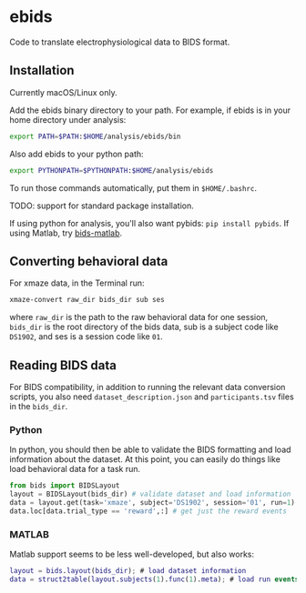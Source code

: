 # ebids
Code to translate electrophysiological data to BIDS format.

## Installation

Currently macOS/Linux only.

Add the ebids binary directory to your path. For example, if ebids is in your home directory under analysis:
```bash
export PATH=$PATH:$HOME/analysis/ebids/bin
```

Also add ebids to your python path:
```bash
export PYTHONPATH=$PYTHONPATH:$HOME/analysis/ebids
```

To run those commands automatically, put them in `$HOME/.bashrc`.

TODO: support for standard package installation.

If using python for analysis, you'll also want pybids: `pip install pybids`. If using Matlab, try [bids-matlab](https://github.com/bids-standard/bids-matlab).

## Converting behavioral data

For xmaze data, in the Terminal run:
```bash
xmaze-convert raw_dir bids_dir sub ses
```

where `raw_dir` is the path to the raw behavioral data for one session, `bids_dir` is the root directory of the bids data, sub is a subject code like `DS1902`, and ses is a session code like `01`.

## Reading BIDS data

For BIDS compatibility, in addition to running the relevant data conversion scripts, you also need `dataset_description.json` and `participants.tsv` files in the `bids_dir`.

### Python

In python, you should then be able to validate the BIDS formatting and load information about the dataset. At this point, you can easily do things like load behavioral data for a task run.

```python
from bids import BIDSLayout
layout = BIDSLayout(bids_dir) # validate dataset and load information
data = layout.get(task='xmaze', subject='DS1902', session='01', run=1).get_df() # load run events
data.loc[data.trial_type == 'reward',:] # get just the reward events
```

### MATLAB

Matlab support seems to be less well-developed, but also works:

```matlab
layout = bids.layout(bids_dir); # load dataset information
data = struct2table(layout.subjects(1).func(1).meta); # load run events
```

